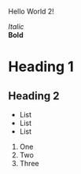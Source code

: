 Hello World 2!

*Italic*	
**Bold**	
# Heading 1	
## Heading 2	
* List
* List
* List
1. One
2. Two
3. Three
